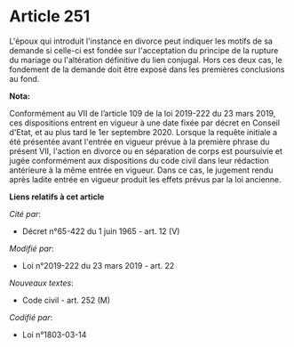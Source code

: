 # Article 251

L'époux qui introduit l'instance en divorce peut indiquer les motifs de sa demande si celle-ci est fondée sur l'acceptation
du principe de la rupture du mariage ou l'altération définitive du lien conjugal. Hors ces deux cas, le fondement de la
demande doit être exposé dans les premières conclusions au fond.

**Nota:**

Conformément au VII de l’article 109 de la loi 2019-222 du 23 mars 2019, ces dispositions entrent en vigueur à une date fixée
par décret en Conseil d'Etat, et au plus tard le 1er septembre 2020. Lorsque la requête initiale a été présentée avant
l'entrée en vigueur prévue à la première phrase du présent VII, l'action en divorce ou en séparation de corps est poursuivie
et jugée conformément aux dispositions du code civil dans leur rédaction antérieure à la même entrée en vigueur. Dans ce cas,
le jugement rendu après ladite entrée en vigueur produit les effets prévus par la loi ancienne.

**Liens relatifs à cet article**

_Cité par_:

  - Décret n°65-422 du 1 juin 1965 - art. 12 (V)

_Modifié par_:

  - Loi n°2019-222 du 23 mars 2019 - art. 22

_Nouveaux textes_:

  - Code civil - art. 252 (M)

_Codifié par_:

  - Loi n°1803-03-14
